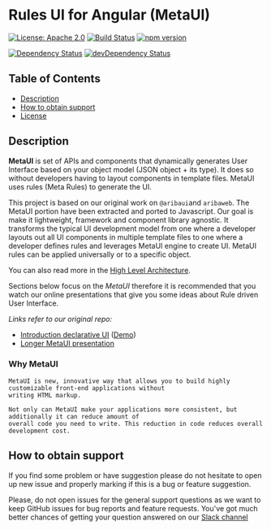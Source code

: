 # Rules UI for Angular (MetaUI)

[![License: Apache 2.0](https://img.shields.io/badge/License-Apache%202.0-yellowgreen.svg)](https://opensource.org/licenses/Apache-2.0)
[![Build Status](https://travis-ci.org/ngx-meta/rules.svg?branch=master)](https://travis-ci.org/ngx-meta/rules)
[![npm version](https://badge.fury.io/js/%40ngx-metaui%2Frules.svg)](https://www.npmjs.com/package/@ngx-metaui/rules)

[![Dependency Status](https://david-dm.org/ngx-meta/rules.svg)](https://david-dm.org/ngx-meta/rules)
 [![devDependency Status](https://david-dm.org/ngx-meta/rules/dev-status.svg)](https://david-dm.org/ngx-meta/rules?type=dev) 

## Table of Contents

* [Description](#description)
* [How to obtain support](#how-to-obtain-support)
* [License](#license)





## Description

**MetaUI** is set of APIs and components that dynamically generates User Interface based on your object model (JSON object + its type).
It does so without developers having to layout components in template files. MetaUI uses rules (Meta Rules) to generate the UI.

This project is based on our original work on `@aribaui`and `aribaweb`. The MetaUI portion have been extracted and ported to Javascript. 
Our goal is make it lightweight, framework and component library agnostic. It transforms the typical UI development model from one where
a developer layouts out all UI components in multiple template files to one where a developer defines rules and leverages MetaUI engine to
create UI. MetaUI rules can be applied universally or to a specific object.

You can also read more in the [High Level Architecture][1].


Sections below focus on the _MetaUI_ therefore it is recommended that you watch our online presentations that give
you some ideas about Rule driven User Interface.

_Links refer to our original repo:_

 - [Introduction declarative UI](https://www.youtube.com/watch?v=-Bv_ceUn1K8) ([Demo](https://ngx-meta.github.io/rules/))
 - [Longer MetaUI presentation](https://www.youtube.com/watch?v=F0BMw_Sxjig)
 



### Why MetaUI

```
MetaUI is new, innovative way that allows you to build highly customizable front-end applications without 
writing HTML markup.

Not only can MetaUI make your applications more consistent, but additionally it can reduce amount of 
overall code you need to write. This reduction in code reduces overall development cost. 
```



## How to obtain support

If you find some problem or have suggestion please do not hesitate to open up new issue and properly marking if this is a bug or 
feature suggestion.

Please, do not open issues for the general support questions as we want to keep GitHub issues for bug reports and feature requests. You've 
got much better chances of getting your question answered on our [Slack channel][2] 



 [1]: https://github.com/ngx-meta/rules/blob/master/docs/metaui-architecture.md
 [2]: https://join.slack.com/t/ngxmetaui/shared_invite/enQtNzYyMTkxMjIzMDQ0LTcyYTM0ZTI5M2Y2NzQzMzk0ZGI5Mzg2OTUxNmFlZjgzZTc0Mzk0NTliMWU0ZmQwMmI4MTA0NDg1OWJkMjQzN2E
 
  

 
 
